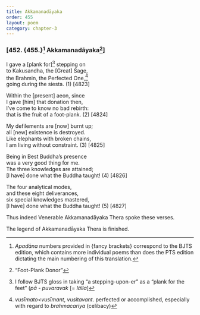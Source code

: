 ```yaml
---
title: Akkamanadāyaka
order: 455
layout: poem
category: chapter-3
---
```


### \[452. {455.}[^1] Akkamanadāyaka[^2]\]

I gave a \[plank for\][^3] stepping on  
to Kakusandha, the \[Great\] Sage,  
the Brahmin, the Perfected One,[^4]  
going during the siesta. (1) \[4823\]

Within the \[present\] aeon, since  
I gave \[him\] that donation then,  
I’ve come to know no bad rebirth:  
that is the fruit of a foot-plank. (2) \[4824\]

My defilements are \[now\] burnt up;  
all \[new\] existence is destroyed.  
Like elephants with broken chains,  
I am living without constraint. (3) \[4825\]

Being in Best Buddha’s presence  
was a very good thing for me.  
The three knowledges are attained;  
\[I have\] done what the Buddha taught! (4) \[4826\]

The four analytical modes,  
and these eight deliverances,  
six special knowledges mastered,  
\[I have\] done what the Buddha taught! (5) \[4827\]

Thus indeed Venerable Akkamanadāyaka Thera spoke these verses.

The legend of Akkamanadāyaka Thera is finished.

[^1]: *Apadāna* numbers provided in {fancy brackets} correspond to the BJTS edition, which contains more individual poems than does the PTS edition dictating the main numbering of this translation.

[^2]: “Foot-Plank Donor”

[^3]: I follow BJTS gloss in taking “a stepping-upon-er” as a “plank for the feet” (*pā - puvaravak* \[= *lälla*\]

[^4]: *vusīmato&lt;vusīmant*, *vusitavant*. perfected or accomplished, especially with regard to *brahmacariya* (celibacy)
